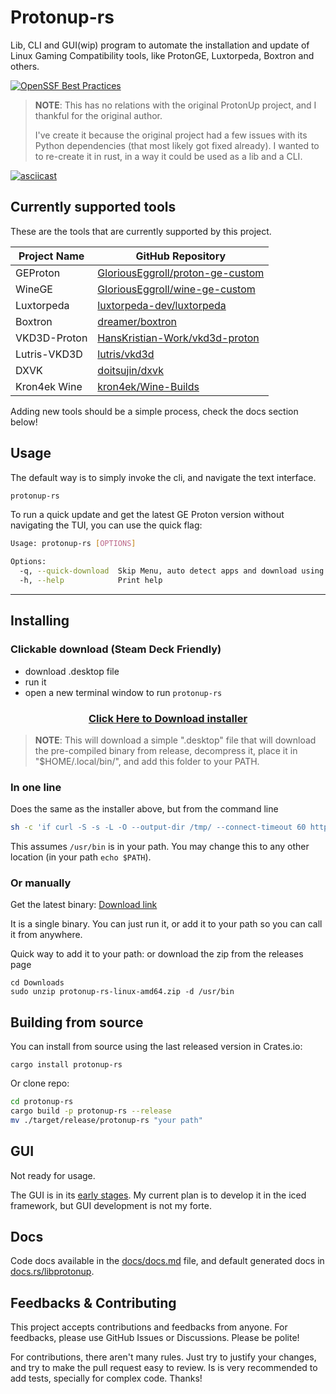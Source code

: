 # Protonup-rs

Lib, CLI and GUI(wip) program to automate the installation and update of Linux Gaming Compatibility tools, like ProtonGE, Luxtorpeda, Boxtron and others.

[![OpenSSF Best Practices](https://www.bestpractices.dev/projects/10372/badge)](https://www.bestpractices.dev/projects/10372)

> **NOTE**: This has no relations with the original ProtonUp project, and I thankful for the original author.
>
> I've create it because the original project had a few issues with its Python dependencies (that most likely got fixed already).
> I wanted to to re-create it in rust, in a way it could be used as a lib and a CLI.

[![asciicast](https://asciinema.org/a/QZ97c4yRwQ6YczTliB1ziZy5Z.svg)](https://asciinema.org/a/QZ97c4yRwQ6YczTliB1ziZy5Z)

## Currently supported tools

These are the tools that are currently supported by this project.

| Project Name      | GitHub Repository |
|-------------------|-------------------|
| GEProton          | [GloriousEggroll/proton-ge-custom](https://github.com/GloriousEggroll/proton-ge-custom) |
| WineGE            | [GloriousEggroll/wine-ge-custom](https://github.com/GloriousEggroll/wine-ge-custom) |
| Luxtorpeda        | [luxtorpeda-dev/luxtorpeda](https://github.com/luxtorpeda-dev/luxtorpeda) |
| Boxtron           | [dreamer/boxtron](https://github.com/dreamer/boxtron) |
| VKD3D-Proton      | [HansKristian-Work/vkd3d-proton](https://github.com/HansKristian-Work/vkd3d-proton) |
| Lutris-VKD3D      | [lutris/vkd3d](https://github.com/lutris/vkd3d) |
| DXVK              | [doitsujin/dxvk](https://github.com/doitsujin/dxvk) |
| Kron4ek Wine      | [kron4ek/Wine-Builds](https://github.com/kron4ek/Wine-Builds) |

Adding new tools should be a simple process, check the docs section below!

## Usage

The default way is to simply invoke the cli, and navigate the text interface.

```bash
protonup-rs
```

To run a quick update and get the latest GE Proton version without navigating the TUI, you can use the quick flag:

```bash
Usage: protonup-rs [OPTIONS]

Options:
  -q, --quick-download  Skip Menu, auto detect apps and download using default parameters
  -h, --help            Print help
```

---

## Installing

### Clickable download (Steam Deck Friendly)

- download .desktop file
- run it
- open a new terminal window to run `protonup-rs`

<h3 align="center">
  <a name="download button" href="https://github.com/auyer/protonup-rs/releases/latest/download/protonup-rs-install.desktop">Click Here to Download installer</a>
</h3>

> **NOTE**: This will download a simple ".desktop" file that will download the pre-compiled binary from release, decompress it, place it in "$HOME/.local/bin/", and add this folder to your PATH.

### In one line

Does the same as the installer above, but from the command line

```bash
sh -c 'if curl -S -s -L -O --output-dir /tmp/ --connect-timeout 60 https://github.com/auyer/Protonup-rs/releases/latest/download/protonup-rs-linux-amd64.tar.gz ; then tar -xvzf /tmp/protonup-rs-linux-amd64.tar.gz -C /tmp/ && mv /tmp/protonup-rs ${HOME}/.local/bin/ && [[ "$SHELL" == *"bash"* ]] && [ "$SHELL" = "/bin/bash" ] && echo "export PATH=\"$PATH:${HOME}/.local/bin\"" >> ${HOME}/.bashrc || ([ "$SHELL" = "/bin/zsh" ] && echo "export PATH=\"$PATH:${HOME}/.local/bin\"" >> ${HOME}/.zshrc ) && rm /tmp/protonup-rs-linux-amd64.tar.gz; else echo "Something went wrong, please report this if it is a bug"; read; fi'
```

This assumes `/usr/bin` is in your path. You may change this to any other location (in your path `echo $PATH`).

### Or manually

Get the latest binary:
[Download link](https://github.com/auyer/Protonup-rs/releases/latest/download/protonup-rs-linux-amd64.zip)

It is a single binary. You can just run it, or add it to your path so you can call it from anywhere.

Quick way to add it to your path:
or download the zip from the releases page

```
cd Downloads
sudo unzip protonup-rs-linux-amd64.zip -d /usr/bin
```

## Building from source

You can install from source using the last released version in Crates.io:

```
cargo install protonup-rs
```

Or clone repo:

```bash
cd protonup-rs
cargo build -p protonup-rs --release
mv ./target/release/protonup-rs "your path"
```

## GUI

Not ready for usage.

The GUI is in its [early stages](https://github.com/auyer/Protonup-rs/tree/feature/gui). My current plan is to develop it in the iced framework, but GUI development is not my forte.

## Docs

Code docs available in the [docs/docs.md](./docs/docs.md) file, and default generated docs in [docs.rs/libprotonup](https://docs.rs/libprotonup/latest/libprotonup/).

## Feedbacks & Contributing

This project accepts contributions and feedbacks from anyone.
For feedbacks, please use GitHub Issues or Discussions. Please be polite!

For contributions, there aren't many rules.
Just try to justify your changes, and try to make the pull request easy to review.
Is is very recommended to add tests, specially for complex code.
Thanks!
